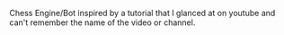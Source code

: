 Chess Engine/Bot inspired by a tutorial that I glanced at on youtube and can't remember the name of the video or channel.
